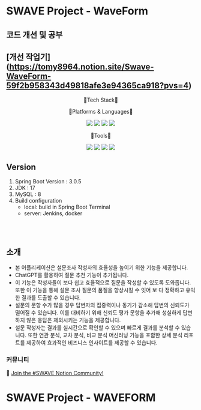 # SWAVE Project - WaveForm
## 코드 개선 및 공부
## [개선 작업기] (https://tomy8964.notion.site/Swave-WaveForm-59f2b958343d49818afe3e94365ca918?pvs=4)


<div align="center">

 <p>📖Tech Stack📖</p>

 <p>🚉Platforms & Languages🚉</p>
 <img src="https://img.shields.io/badge/SpringBoot-6DB33F?style=flat&logo=SpringBoot&logoColor=white" />

 <img src="https://img.shields.io/badge/Java-007396?style=flat&logo=Conda-Forge&logoColor=white" />

 <img src="https://img.shields.io/badge/MySQL-4479A1?style=flat&logo=MySQL&logoColor=white"/>

 <img src="https://img.shields.io/badge/Redis-DC382D?style=flat&logo=Redis&logoColor=white"/>

<p>🔋Tools🔋</p>

<img src="https://img.shields.io/badge/IntelliJ IDEA-000000?style=flat&logo=IntelliJ IDEA&logoColor=white" />
<img src="https://img.shields.io/badge/JUnit5-25A162?style=flat&logo=JUnit5&logoColor=white" />
<img src="https://img.shields.io/badge/GitHub-181717?style=flat&logo=GitHub&logoColor=white" />
<img src="https://img.shields.io/badge/Jenkins-D24939?style=flat&logo=Jenkins&logoColor=white" />


 </div>

## Version
1. Spring Boot Version : 3.0.5
2. JDK : 17
3. MySQL : 8
4. Build configuration
   - local: build in Spring Boot Terminal
   - server: Jenkins, docker




</br>
</br>
<h2>소개</h2>

- 본 어플리케이션은 설문조사 작성자의 효율성을 높이기 위한 기능을 제공합니다.    
- ChatGPT를 활용하여 질문 추천 기능이 추가됩니다.    
- 이 기능은 작성자들이 보다 쉽고 효율적으로 질문을 작성할 수 있도록 도와줍니다. 또한 이 기능을 통해 설문 조사 질문의 품질을 향상시킬 수 잇어 보
다 정확하고 유익한 결과를 도출할 수 있습니다.    
- 설문의 문항 수가 많을 경우 답변자의 집중력이나 동기가 감소해 답변의 신뢰도가 떨어질 수 있습니다. 이를 대비하기 위해 신뢰도 평가 문항을
추가해 성실하게 답변하지 않은 응답은 제외시키는 기능을 제공합니다.   
- 설문 작성자는 결과를 실시간으로 확인할 수 있으며 빠르게 결과를 분석할 수 있습니다. 또한 연관 분석, 교차 분석, 비교 분석 머신러닝 기능을
포함한 상세 분석 리포트를 제공하여 효과적인 비즈니스 인사이트를 제공할 수 있습니다.   

### 커뮤니티

💬 [Join the #SWAVE Notion Community!](https://dogfactory.notion.site/KEA-PROJECT-1da977c636264af292055b41e0909454?pvs=4)

# SWAVE Project - WAVEFORM

